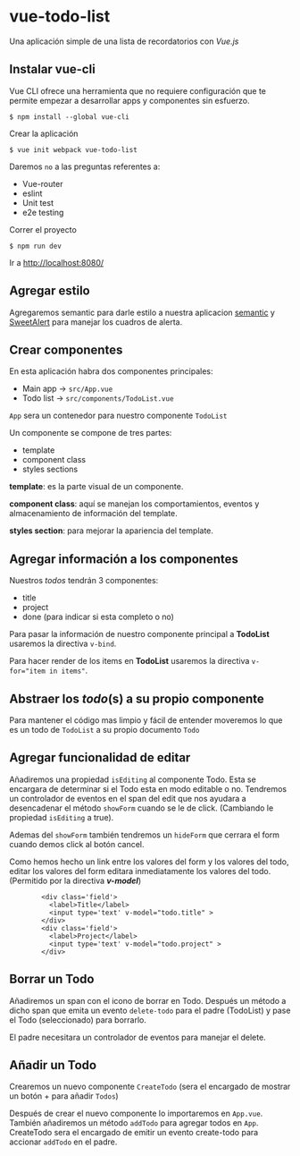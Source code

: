 # vue-todo-list

Una aplicación simple de una lista de recordatorios con *Vue.js*

## Instalar vue-cli
Vue CLI ofrece una herramienta que no requiere configuración que te permite empezar a desarrollar apps y componentes sin esfuerzo.


`$ npm install --global vue-cli`

Crear la aplicación

`$ vue init webpack vue-todo-list`

Daremos `no` a las preguntas referentes a:

 - Vue-router
 - eslint
 - Unit test
 - e2e testing

Correr el proyecto

`$ npm run dev`

Ir a [http://localhost:8080/](http://localhost:8080/)

## Agregar estilo

Agregaremos semantic para darle estilo a nuestra aplicacion [semantic](https://semantic-ui.com/) y [SweetAlert](https://sweetalert.js.org/) para manejar los cuadros de alerta.

## Crear componentes

En esta aplicación habra dos componentes principales:

  - Main app -> `src/App.vue`
  - Todo list -> `src/components/TodoList.vue`

`App` sera un contenedor para nuestro componente `TodoList`

Un componente se compone de tres partes:

  - template
  - component class
  - styles sections

**template**: es la parte visual de un componente.

**component class**: aquí se manejan los comportamientos, eventos y almacenamiento de información del template.

**styles section**: para mejorar la apariencia del template.

## Agregar información a los componentes


Nuestros *todos* tendrán 3 componentes:

  - title
  - project
  - done (para indicar si esta completo o no)

Para pasar la información de nuestro componente principal a **TodoList** usaremos la directiva `v-bind`.

Para hacer render de los items en **TodoList** usaremos la directiva `v-for="item in items"`.

## Abstraer los *todo*(s) a su propio componente

Para mantener el código mas limpio y fácil de entender moveremos lo que es un todo de `TodoList` a su propio documento `Todo`

## Agregar funcionalidad de editar

Añadiremos una propiedad `isEditing` al componente Todo. Esta se encargara de determinar si el Todo esta en modo editable o no. Tendremos un controlador de eventos en el span del edit que nos ayudara a desencadenar el método `showForm` cuando se le de click. (Cambiando le propiedad `isEditing` a true).

Ademas del `showForm` también tendremos un `hideForm` que cerrara el form cuando demos click al botón cancel.

Como hemos hecho un link entre los valores del form y los valores del todo, editar los valores del form editara inmediatamente los valores del todo. (Permitido por la directiva ***v-model***)


```
        <div class='field'>
          <label>Title</label>
          <input type='text' v-model="todo.title" >
        </div>
        <div class='field'>
          <label>Project</label>
          <input type='text' v-model="todo.project" >
        </div>
```

## Borrar un Todo


Añadiremos un span con el icono de borrar en Todo. Después un método a dicho span que emita un evento `delete-todo` para el padre (TodoList) y pase el Todo (seleccionado) para borrarlo.

El padre necesitara un controlador de eventos para manejar el delete.

## Añadir un Todo

Crearemos un nuevo componente `CreateTodo` (sera el encargado de mostrar un botón + para añadir `Todos`)

Después de crear el nuevo componente lo importaremos en `App.vue`. También añadiremos un método `addTodo` para agregar todos en `App`. CreateTodo sera el encargado de emitir un evento create-todo para accionar `addTodo` en el padre.
